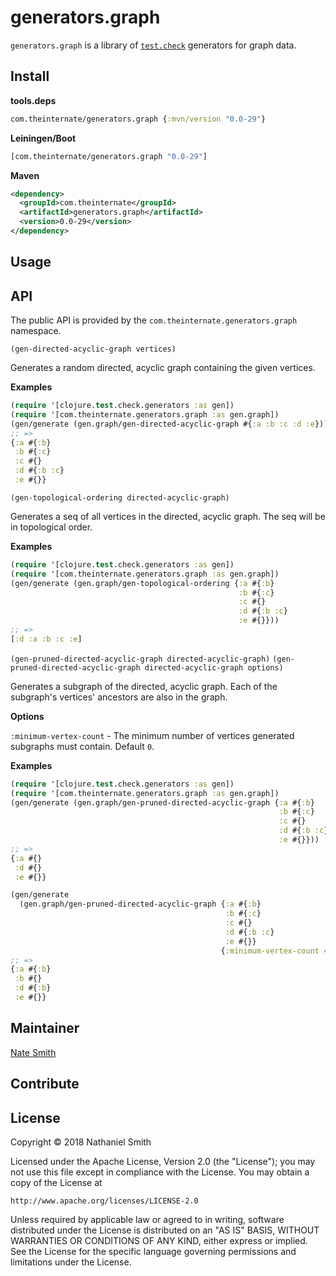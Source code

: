 # generators.graph

`generators.graph` is a library of [`test.check`](https://github.com/clojure/test.check) generators for graph data.

## Install

**tools.deps**

```clojure
com.theinternate/generators.graph {:mvn/version "0.0-29"}
```

**Leiningen/Boot**

```clojure
[com.theinternate/generators.graph "0.0-29"]
```

**Maven**

```xml
<dependency>
  <groupId>com.theinternate</groupId>
  <artifactId>generators.graph</artifactId>
  <version>0.0-29</version>
</dependency>
```

## Usage

## API

The public API is provided by the `com.theinternate.generators.graph` namespace.

`(gen-directed-acyclic-graph vertices)`

Generates a random directed, acyclic graph containing the given vertices.

**Examples**

```clojure
(require '[clojure.test.check.generators :as gen])
(require '[com.theinternate.generators.graph :as gen.graph])
(gen/generate (gen.graph/gen-directed-acyclic-graph #{:a :b :c :d :e}))
;; =>
{:a #{:b}
 :b #{:c}
 :c #{}
 :d #{:b :c}
 :e #{}}
```

`(gen-topological-ordering directed-acyclic-graph)`

Generates a seq of all vertices in the directed, acyclic graph. The seq will be in topological order.

**Examples**

```clojure
(require '[clojure.test.check.generators :as gen])
(require '[com.theinternate.generators.graph :as gen.graph])
(gen/generate (gen.graph/gen-topological-ordering {:a #{:b}
                                                   :b #{:c}
                                                   :c #{}
                                                   :d #{:b :c}
                                                   :e #{}}))
;; =>
[:d :a :b :c :e]
```

`(gen-pruned-directed-acyclic-graph directed-acyclic-graph)`
`(gen-pruned-directed-acyclic-graph directed-acyclic-graph options)`

Generates a subgraph of the directed, acyclic graph. Each of the subgraph's vertices' ancestors are also in the graph.

**Options**

`:minimum-vertex-count` - The minimum number of vertices generated subgraphs must contain. Default `0`.

**Examples**

```clojure
(require '[clojure.test.check.generators :as gen])
(require '[com.theinternate.generators.graph :as gen.graph])
(gen/generate (gen.graph/gen-pruned-directed-acyclic-graph {:a #{:b}
                                                            :b #{:c}
                                                            :c #{}
                                                            :d #{:b :c}
                                                            :e #{}}))
;; =>
{:a #{}
 :d #{}
 :e #{}}

(gen/generate
  (gen.graph/gen-pruned-directed-acyclic-graph {:a #{:b}
                                                :b #{:c}
                                                :c #{}
                                                :d #{:b :c}
                                                :e #{}}
                                               {:minimum-vertex-count 4}))
;; =>
{:a #{:b}
 :b #{}
 :d #{:b}
 :e #{}}
```

## Maintainer

[Nate Smith](http://theinternate.com)

## Contribute


## License

Copyright © 2018 Nathaniel Smith

Licensed under the Apache License, Version 2.0 (the "License"); you may not use this file except in compliance with the License. You may obtain a copy of the License at

```
http://www.apache.org/licenses/LICENSE-2.0
```

Unless required by applicable law or agreed to in writing, software distributed under the License is distributed on an "AS IS" BASIS, WITHOUT WARRANTIES OR CONDITIONS OF ANY KIND, either express or implied. See the License for the specific language governing permissions and limitations under the License.

